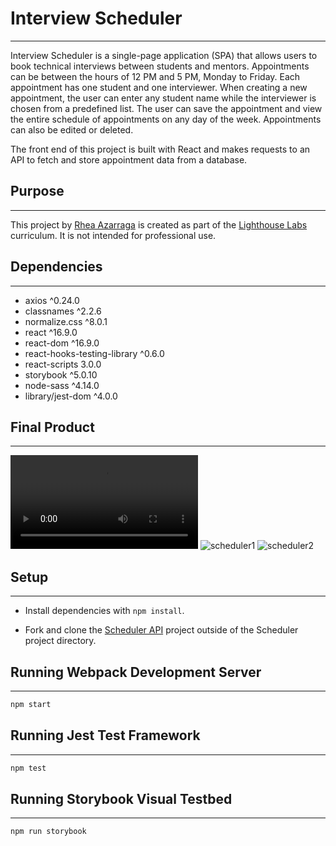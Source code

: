 # Interview Scheduler
---
Interview Scheduler is a single-page application (SPA) that allows users to book technical interviews between students and mentors. Appointments can be between the hours of 12 PM and 5 PM, Monday to Friday. Each appointment has one student and one interviewer. When creating a new appointment, the user can enter any student name while the interviewer is chosen from a predefined list. The user can save the appointment and view the entire schedule of appointments on any day of the week. Appointments can also be edited or deleted. 

The front end of this project is built with React and makes requests to an API to fetch and store appointment data from a database.

## Purpose
---
This project by [Rhea Azarraga](https://github.com/Rheaazarraga) is created as part of the [Lighthouse Labs](https://www.lighthouselabs.ca) curriculum. It is not intended for professional use. 

## Dependencies
---
- axios ^0.24.0
- classnames ^2.2.6
- normalize.css ^8.0.1
- react ^16.9.0
- react-dom ^16.9.0
- react-hooks-testing-library ^0.6.0
- react-scripts 3.0.0
- storybook ^5.0.10
- node-sass ^4.14.0
- library/jest-dom ^4.0.0

## Final Product
---
![scedulerdemo](https://user-images.githubusercontent.com/84409001/143958492-49558afd-7c40-4440-8a0f-de4e70a1a24f.mp4)
![scheduler1](https://user-images.githubusercontent.com/84409001/143956428-d512f8cb-c363-40cd-a008-680d81925fff.png)
![scheduler2](https://user-images.githubusercontent.com/84409001/143956434-a8343f2a-95f0-4a78-8c6b-9ada1672dd52.png)

## Setup
---

- Install dependencies with `npm install`. 

- Fork and clone the [Scheduler API](https://github.com/lighthouse-labs/scheduler-api) project outside of the Scheduler project directory.

## Running Webpack Development Server
---

```sh
npm start
```

## Running Jest Test Framework
---

```sh
npm test
```

## Running Storybook Visual Testbed
---

```sh
npm run storybook
```
